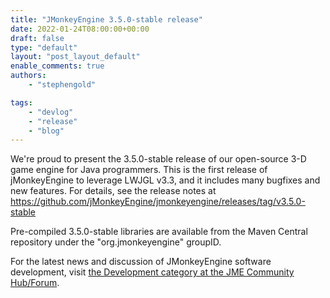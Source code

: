 ```yaml
---
title: "JMonkeyEngine 3.5.0-stable release"
date: 2022-01-24T08:00:00+00:00
draft: false
type: "default"
layout: "post_layout_default"
enable_comments: true
authors:
    - "stephengold"

tags:
    - "devlog"
    - "release"
    - "blog"
---
```


We're proud to present the 3.5.0-stable release of our open-source 3-D game engine for Java programmers. This is the first release of jMonkeyEngine to leverage LWJGL v3.3, and it includes many bugfixes and new features. For details, see the release notes at https://github.com/jMonkeyEngine/jmonkeyengine/releases/tag/v3.5.0-stable

Pre-compiled 3.5.0-stable libraries are available from the Maven Central repository under the "org.jmonkeyengine" groupID.

For the latest news and discussion of JMonkeyEngine software development, visit [the Development category at the JME Community Hub/Forum](https://hub.jmonkeyengine.org/c/development-discussion-jme3/9).